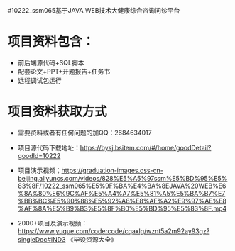 #10222_ssm065基于JAVA WEB技术大健康综合咨询问诊平台

# 项目资料包含：
* 前后端源代码+SQL脚本
* 配套论文+PPT+开题报告+任务书
* 远程调试包运行

# 项目资料获取方式
* 需要资料或者有任何问题的加QQ：2684634017

* 项目源代码下载地址：https://bysj.bsitem.com/#/home/goodDetail?goodId=10222

* 项目演示视频；https://graduation-images.oss-cn-beijing.aliyuncs.com/videos/828%E5%A5%97ssm%E5%BD%95%E5%83%8F/10222_ssm065%E5%9F%BA%E4%BA%8EJAVA%20WEB%E6%8A%80%E6%9C%AF%E5%A4%A7%E5%81%A5%E5%BA%B7%E7%BB%BC%E5%90%88%E5%92%A8%E8%AF%A2%E9%97%AE%E8%AF%8A%E5%B9%B3%E5%8F%B0%E5%BD%95%E5%83%8F.mp4


* 2000+项目及演示视频：https://www.yuque.com/codercode/cqaxlg/wznt5a2m92ay93gz?singleDoc#lND3 《毕设资源大全》


